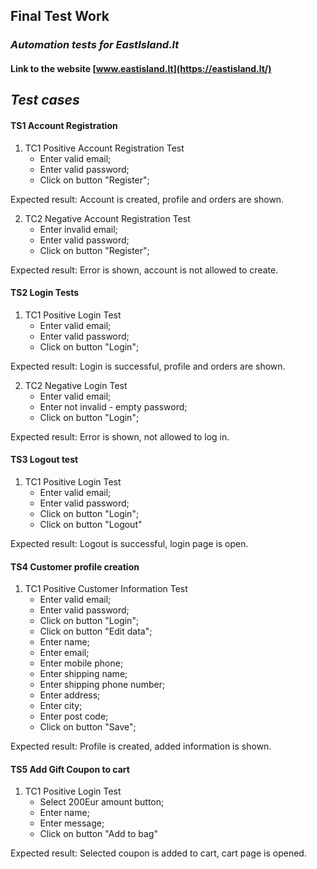 ## Final Test Work
### ***Automation tests for EastIsland.lt***

#### Link to the website [www.eastisland.lt](https://eastisland.lt/)


## ***Test cases***

#### TS1 Account Registration
1. TC1 Positive Account Registration Test
    - Enter valid email;
    - Enter valid password;
    - Click on button "Register";

   
Expected result: Account is created, profile and orders are shown.

2. TC2 Negative Account Registration Test
   - Enter invalid email;
   - Enter valid password;
   - Click on button "Register";


Expected result: Error is shown, account is not allowed to create.

#### TS2 Login Tests
1. TC1 Positive Login Test
   - Enter valid email;
   - Enter valid password;
   - Click on button "Login";


Expected result: Login is successful, profile and orders are shown.

2. TC2 Negative Login Test
   - Enter valid email;
   - Enter not invalid - empty password;
   - Click on button "Login";


Expected result: Error is shown, not allowed to log in.

#### TS3 Logout test
1. TC1 Positive Login Test
   - Enter valid email;
   - Enter valid password;
   - Click on button "Login";
   - Click on button "Logout"


Expected result: Logout is successful, login page is open.

#### TS4 Customer profile creation
1. TC1 Positive Customer Information Test
   - Enter valid email;
   - Enter valid password;
   - Click on button "Login";
   - Click on button "Edit data";
   - Enter name;
   - Enter email;
   - Enter mobile phone;
   - Enter shipping name;
   - Enter shipping phone number;
   - Enter address;
   - Enter city;
   - Enter post code;
   - Click on button "Save";


Expected result: Profile is created, added information is shown.

#### TS5 Add Gift Coupon to cart
1. TC1 Positive Login Test
   - Select 200Eur amount button;
   - Enter name;
   - Enter message;
   - Click on button "Add to bag"

Expected result: Selected coupon is added to cart, cart page is opened.

